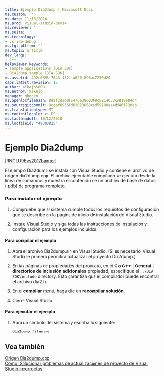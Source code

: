 ```yaml
---
title: Ejemplo Dia2dump | Microsoft Docs
ms.custom: ''
ms.date: 11/15/2016
ms.prod: visual-studio-dev14
ms.reviewer: ''
ms.suite: ''
ms.technology:
- vs-ide-debug
ms.tgt_pltfrm: ''
ms.topic: article
dev_langs:
- C++
helpviewer_keywords:
- sample applications [DIA SDK]
- Dia2dump sample [DIA SDK]
ms.assetid: 492c0893-7043-452f-a020-890a47230d20
caps.latest.revision: 15
author: mikejo5000
ms.author: mikejo
manager: ghogen
ms.openlocfilehash: 8d2f2dab085476a3800308c5214053c8919e84d4
ms.sourcegitcommit: 9ceaf69568d61023868ced59108ae4dd46f720ab
ms.translationtype: MT
ms.contentlocale: es-ES
ms.lasthandoff: 10/12/2018
ms.locfileid: "49300825"
---
```

# <a name="dia2dump-sample"></a>Ejemplo Dia2dump
[!INCLUDE[vs2017banner](../../includes/vs2017banner.md)]

El ejemplo Dia2dump se instala con Visual Studio y contiene el archivo de origen dia2dump.cpp. El archivo ejecutable compilado se ejecuta desde la línea de comandos y muestra el contenido de un archivo de base de datos (.pdb) de programa completo.  
  
### <a name="to-install-the-sample"></a>Para instalar el ejemplo  
  
1.  Compruebe que el sistema cumple todos los requisitos de configuración que se describe en la página de inicio de instalación de Visual Studio.  
  
2.  Instale Visual Studio y siga todas las instrucciones de instalación y configuración para los ejemplos incluidos.  
  
#### <a name="to-build-the-sample"></a>Para compilar el ejemplo  
  
1.  Abra el archivo Dia2dump.sln en Visual Studio. (Si es necesario, Visual Studio le primero permitirá actualizar el proyecto Dia2dump.)  
  
2.  En las páginas de propiedades del proyecto, en el **C o C++** &#124; **General** &#124; **directorios de inclusión adicionales** propiedad, especifique el `..\DIA SDK\include` directory. Esto garantiza que el compilador puede encontrar el archivo dia2.h.  
  
3.  En el **compilar** menú, haga clic en **recompilar solución**.  
  
4.  Cierre Visual Studio.  
  
#### <a name="to-run-the-sample"></a>Para ejecutar el ejemplo  
  
1.  Abra un símbolo del sistema y escriba lo siguiente:  
  
    ```  
    dia2dump filename  
    ```  
  
## <a name="see-also"></a>Vea también  
 [Origen Dia2dump.cpp](../../debugger/debug-interface-access/dia2dump-cpp-source-file.md)   
 [Cómo: Solucionar problemas de actualizaciones de proyecto de Visual Studio incorrectas](../../porting/how-to-troubleshoot-unsuccessful-visual-studio-project-upgrades.md)



